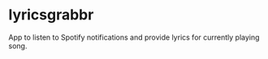 # lyricsgrabbr

App to listen to Spotify notifications and provide lyrics for currently playing song.
